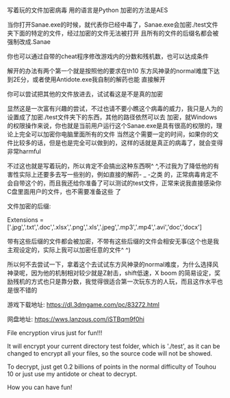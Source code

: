 写着玩的文件加密病毒
用的语言是Python
加密的方法是AES

当你打开Sanae.exe的时候，就代表你已经中毒了，Sanae.exe会加密./test文件夹下面的特定的文件，经过加密的文件无法被打开
且所有的文件的后缀名都会被强制改成.Sanae

你也可以通过自带的cheat程序修改游戏内的分数和残机数，也可以达成条件

解开的办法有两个第一个就是按照他的要求在th10 东方风神录的normal难度下达到2E分，或者使用Antidote.exe我自制的解药也能
直接解开

你可以尝试把其他的文件放进去，试试看这是不是真的加密

显然这是一次富有兴趣的尝试，不过也请不要小瞧这个病毒的威力，我只是人为的设置成了加密./test文件夹下的东西，其他的路径依然可以去
加密，就Windows的权限操作来说，你也就是当前用户运行这个Sanae.exe是具有很高的权限的，理论上完全可以加密你电脑里面所有的文件
当然这个需要一定的时间，如果你的文件比较多的话，但是也是完全可以做到的，这样的话就是真正的病毒了，就会变得非常harmful

不过这也就是写着玩的，所以肯定不会搞出这种东西啊^ ^,不过我为了降低他的有害性实际上还要多去写一些别的，例如直接的解药- _ -之类
的，正常病毒肯定不会自带这个的，而且我还给你准备了可以测试的test文件，正常来说我直接感染你C盘里面用户的文件，也不需要准备这些
了

文件加密的后缀:

Extensions = ['.jpg','.txt','.doc','.xlsx','.png','.xls','.jpeg','.mp3','.mp4','.avi','doc','docx']

带有这些后缀的文件都会被加密，不带有这些后缀的文件会相安无事(这个也是我主观设定的，实际上我可以加密任意的文件^ ^)

所以何不去尝试一下，拿着这个去试试东方风神录的normal难度，为什么选择风神录呢，因为他的机制相对较少就是Z射击，shift低速，X boom
的简易设定，奖励残机的方式也只是靠分数，我觉得很适合第一次玩东方的人玩，而且这作水平也是很不错的

游戏下载地址: https://dl.3dmgame.com/pc/83272.html

网盘地址: https://wws.lanzous.com/iSTBqm9f0hi



File encryption virus just for fun!!!

It will encrypt your current directory test folder, which is './test', as it can be changed to encrypt all your files, so the source code will not be showed.

To decrypt, just get 0.2 billions of points in the normal difficulty of Touhou 10 or just use my antidote or cheat to decrypt.

How you can have fun!